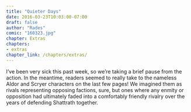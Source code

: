 ```yaml
---
title: "Quieter Days"
date: 2016-03-23T10:03:00-07:00
draft: false
author: "Rades"
comic: "160323.jpg"
chapter: Extras
chapters:
- extras
chapter_link: /chapters/extras/
---
```


I’ve been very sick this past week, so we’re taking a brief pause from the action. In the meantime, readers seemed to really take to the nameless Aldor and Scryer characters on the last few pages! We imagined them as rivals representing opposing factions, sure, but ones where any enmity or opposition had ultimately faded into a comfortably friendly rivalry over the years of defending Shattrath together.

